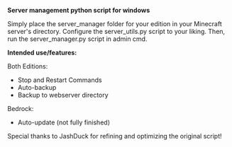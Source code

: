 __Server management python script for windows__

Simply place the server_manager folder for your edition in your Minecraft server's directory. Configure the server_utils.py script to your liking. Then, run the server_manager.py script in admin cmd. 

__Intended use/features:__

Both Editions:
- Stop and Restart Commands
- Auto-backup
- Backup to webserver directory

Bedrock:
- Auto-update (not fully finished)


Special thanks to JashDuck for refining and optimizing the original script!
